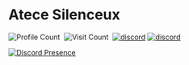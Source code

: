 # Atece Silenceux 
![Profile Count](https://komarev.com/ghpvc/?username=TheSarsilmaz&label=Profile%20Visits&color=00FFD3&style=flat-square)&nbsp;
![Visit Count](https://komarev.com/ghpvc/?username=richard-ekip-botu-v2&label=Total%20Project%20Visits&style=flat-square&color=00FF50)&nbsp;
<a href="https://discord.com/users/1087297978995331102"><img alt="discord" src="https://img.shields.io/badge/atecefix-2f3236?style=flat-square&logo=discord&logoColor=white" /></a> 
<a href="https://www.youtube.com/@atecefix"><img alt="discord" src="https://img.shields.io/badge/atecefix-2f3236?style=flat-square&logo=youtube&logoColor=white" /></a>

[![Discord Presence](https://lanyard.cnrad.dev/api/1087297978995331102)](https://discord.com/users/1087297978995331102) 
